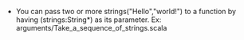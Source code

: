 - You can pass two or more strings("Hello","world!") to a function by having (strings:String*) as its parameter. Ex: arguments/Take_a_sequence_of_strings.scala
